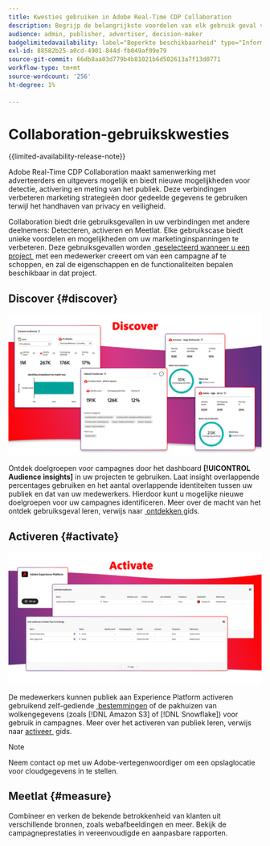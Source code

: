 ```yaml
---
title: Kwesties gebruiken in Adobe Real-Time CDP Collaboration
description: Begrijp de belangrijkste voordelen van elk gebruik geval van Adobe Real-Time CDP Collaboration.
audience: admin, publisher, advertiser, decision-maker
badgelimitedavailability: label="Beperkte beschikbaarheid" type="Informative" url="https://helpx.adobe.com/nl/legal/product-descriptions/real-time-customer-data-platform-collaboration.html newtab=true"
exl-id: 88582b25-a0cd-4901-844d-fb049af09e79
source-git-commit: 66db8aa03d779b4b81021b6d502613a7f13d0771
workflow-type: tm+mt
source-wordcount: '256'
ht-degree: 1%

---
```


# Collaboration-gebruikskwesties

{{limited-availability-release-note}}

Adobe Real-Time CDP Collaboration maakt samenwerking met adverteerders en uitgevers mogelijk en biedt nieuwe mogelijkheden voor detectie, activering en meting van het publiek. Deze verbindingen verbeteren marketing strategieën door gedeelde gegevens te gebruiken terwijl het handhaven van privacy en veiligheid.

Collaboration biedt drie gebruiksgevallen in uw verbindingen met andere deelnemers: Detecteren, activeren en Meetlat. Elke gebruikscase biedt unieke voordelen en mogelijkheden om uw marketinginspanningen te verbeteren. Deze gebruiksgevallen worden [&#x200B; geselecteerd wanneer u een project &#x200B;](../collaborate/manage-projects.md#project-use-cases) met een medewerker creeert om van een campagne af te schoppen, en zal de eigenschappen en de functionaliteiten bepalen beschikbaar in dat project.

## Discover {#discover}

![&#x200B; ontdek de modules van het publieksinzicht.](/help/assets/use-cases/discover.png)

Ontdek doelgroepen voor campagnes door het dashboard **[!UICONTROL Audience insights]** in uw projecten te gebruiken. Laat insight overlappende percentages gebruiken en het aantal overlappende identiteiten tussen uw publiek en dat van uw medewerkers. Hierdoor kunt u mogelijke nieuwe doelgroepen voor uw campagnes identificeren. Meer over de macht van het ontdek gebruiksgeval leren, verwijs naar [&#x200B; ontdekken &#x200B;](../collaborate/discover.md) gids.

## Activeren {#activate}

![&#x200B; activeer de modules van het publiek dashboard.](/help/assets/use-cases/activate.png)

De medewerkers kunnen publiek aan Experience Platform activeren gebruikend zelf-gediende [&#x200B; bestemmingen &#x200B;](/help/guide/destinations/experience-platform.md) of de pakhuizen van wolkengegevens (zoals [!DNL Amazon S3] of [!DNL Snowflake]) voor gebruik in campagnes. Meer over het activeren van publiek leren, verwijs naar [&#x200B; activeer &#x200B;](../collaborate/activate.md) gids.

>[!NOTE]
>
> Neem contact op met uw Adobe-vertegenwoordiger om een opslaglocatie voor cloudgegevens in te stellen.

## Meetlat {#measure}

Combineer en verken de bekende betrokkenheid van klanten uit verschillende bronnen, zoals webafbeeldingen en meer. Bekijk de campagneprestaties in vereenvoudigde en aanpasbare rapporten.
